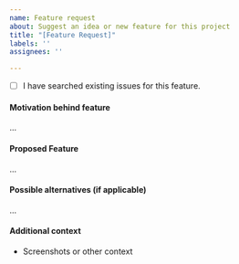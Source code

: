 ```yaml
---
name: Feature request
about: Suggest an idea or new feature for this project
title: "[Feature Request]"
labels: ''
assignees: ''

---
```


- [ ] I have searched existing issues for this feature.

#### Motivation behind feature

...

#### Proposed Feature

...

#### Possible alternatives (if applicable)

...

#### Additional context

- Screenshots or other context
